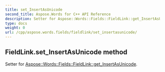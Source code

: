```yaml
---
title: set_InsertAsUnicode
second_title: Aspose.Words for C++ API Reference
description: Setter for Aspose::Words::Fields::FieldLink::get_InsertAsUnicode. 
type: docs
weight: 0
url: /cpp/aspose.words.fields/fieldlink/set_insertasunicode/
---
```

## FieldLink.set_InsertAsUnicode method


Setter for [Aspose::Words::Fields::FieldLink::get_InsertAsUnicode](./get_insertasunicode/).


